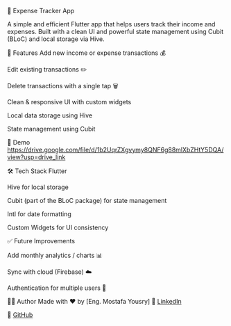 💸 Expense Tracker App

A simple and efficient Flutter app that helps users track their income and expenses. Built with a clean UI and powerful state management using Cubit (BLoC) and local storage via Hive.

🚀 Features
Add new income or expense transactions 💰

Edit existing transactions ✏️

Delete transactions with a single tap 🗑️

Clean & responsive UI with custom widgets

Local data storage using Hive

State management using Cubit

📸 Demo
https://drive.google.com/file/d/1b2UqrZXgvymy8QNF6g88mlXbZHtY5DQA/view?usp=drive_link

🛠️ Tech Stack
Flutter

Hive for local storage

Cubit (part of the BLoC package) for state management

Intl for date formatting

Custom Widgets for UI consistency


✅ Future Improvements

Add monthly analytics / charts 📊

Sync with cloud (Firebase) ☁️

Authentication for multiple users 🔐

🙋‍♂️ Author
Made with ❤️ by [Eng. Mostafa Yousry]
🔗 [LinkedIn](https://www.linkedin.com/in/mostafa-yousry-451993221/)

🔗 [GitHub](https://github.com/MostafaYousry12)
